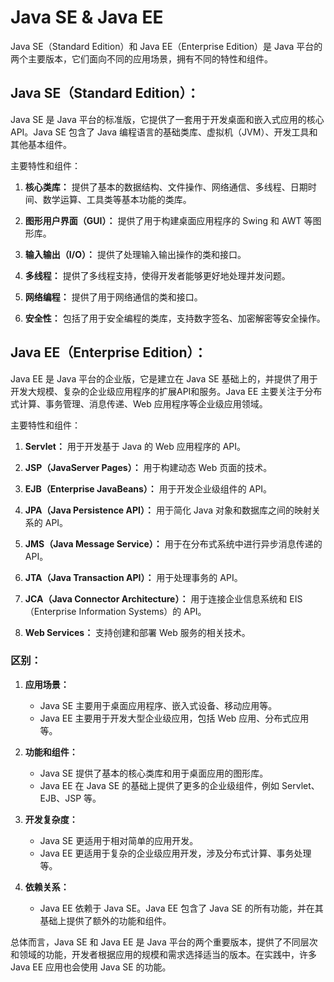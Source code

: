 # Java SE & Java EE

Java SE（Standard Edition）和 Java EE（Enterprise Edition）是 Java 平台的两个主要版本，它们面向不同的应用场景，拥有不同的特性和组件。

## Java SE（Standard Edition）：

Java SE 是 Java 平台的标准版，它提供了一套用于开发桌面和嵌入式应用的核心API。Java SE 包含了 Java 编程语言的基础类库、虚拟机（JVM）、开发工具和其他基本组件。

主要特性和组件：

1. **核心类库：** 提供了基本的数据结构、文件操作、网络通信、多线程、日期时间、数学运算、工具类等基本功能的类库。

2. **图形用户界面（GUI）：** 提供了用于构建桌面应用程序的 Swing 和 AWT 等图形库。

3. **输入输出（I/O）：** 提供了处理输入输出操作的类和接口。

4. **多线程：** 提供了多线程支持，使得开发者能够更好地处理并发问题。

5. **网络编程：** 提供了用于网络通信的类和接口。

6. **安全性：** 包括了用于安全编程的类库，支持数字签名、加密解密等安全操作。

## Java EE（Enterprise Edition）：

Java EE 是 Java 平台的企业版，它是建立在 Java SE 基础上的，并提供了用于开发大规模、复杂的企业级应用程序的扩展API和服务。Java EE 主要关注于分布式计算、事务管理、消息传递、Web 应用程序等企业级应用领域。

主要特性和组件：

1. **Servlet：** 用于开发基于 Java 的 Web 应用程序的 API。

2. **JSP（JavaServer Pages）：** 用于构建动态 Web 页面的技术。

3. **EJB（Enterprise JavaBeans）：** 用于开发企业级组件的 API。

4. **JPA（Java Persistence API）：** 用于简化 Java 对象和数据库之间的映射关系的 API。

5. **JMS（Java Message Service）：** 用于在分布式系统中进行异步消息传递的 API。

6. **JTA（Java Transaction API）：** 用于处理事务的 API。

7. **JCA（Java Connector Architecture）：** 用于连接企业信息系统和 EIS（Enterprise Information Systems）的 API。

8. **Web Services：** 支持创建和部署 Web 服务的相关技术。

### 区别：

1. **应用场景：**
   - Java SE 主要用于桌面应用程序、嵌入式设备、移动应用等。
   - Java EE 主要用于开发大型企业级应用，包括 Web 应用、分布式应用等。

2. **功能和组件：**
   - Java SE 提供了基本的核心类库和用于桌面应用的图形库。
   - Java EE 在 Java SE 的基础上提供了更多的企业级组件，例如 Servlet、EJB、JSP 等。

3. **开发复杂度：**
   - Java SE 更适用于相对简单的应用开发。
   - Java EE 更适用于复杂的企业级应用开发，涉及分布式计算、事务处理等。

4. **依赖关系：**
   - Java EE 依赖于 Java SE。Java EE 包含了 Java SE 的所有功能，并在其基础上提供了额外的功能和组件。

总体而言，Java SE 和 Java EE 是 Java 平台的两个重要版本，提供了不同层次和领域的功能，开发者根据应用的规模和需求选择适当的版本。在实践中，许多 Java EE 应用也会使用 Java SE 的功能。